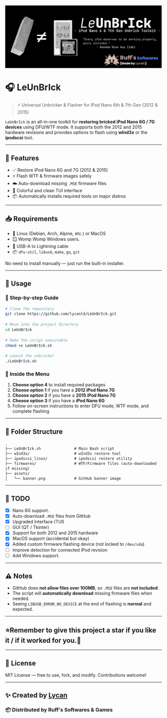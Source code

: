 <p align="center">
  <img src="assets/banner.png" alt="LeUnBrIck Banner" />
</p>

# 🎧 LeUnBrIck

> ⚡ Universal Unbricker & Flasher for iPod Nano 6th & 7th Gen (2012 & 2015)

`LeUnBrIck` is an all-in-one toolkit for **restoring bricked iPod Nano 6G / 7G devices** using DFU/WTF mode. It supports both the 2012 and 2015 hardware revisions and provides options to flash using **wInd3x** or the **ipodscsi** tool.

---

## 🔧 Features

- ✅ Restore iPod Nano 6G and 7G (2012 & 2015)
- ⚡ Flash WTF & firmware images safely
- ☁️ Auto-download missing `.MSE` firmware files
- 🎨 Colorful and clean TUI interface
- 📦 Automatically installs required tools on major distros

---

## 📥 Requirements

- 🐧 Linux (Debian, Arch, Alpine, etc.) or MacOS
- 🪟 Womp Womp Windows users.
- 🔌 USB-A to Lightning cable
- 📦 `dfu-util`, `libusb`, `make`, `go`, `git`

No need to install manually — just run the built-in installer.

---

## 🧪 Usage

### 🔹 Step-by-step Guide

```bash
# Clone the repository
git clone https://github.com/lycanld/LeUnBrIck.git

# Move into the project directory
cd LeUnBrIck

# Make the script executable
chmod +x LeUnBrIck.sh

# Launch the unbricker
./LeUnBrIck.sh
````

### 🧙 Inside the Menu

1. **Choose option 4** to install required packages
2. **Choose option 1** if you have a **2012 iPod Nano 7G**
3. **Choose option 2** if you have a **2015 iPod Nano 7G**
4. **Choose option 3** if you have a **iPod Nano 6G**
5. Follow on-screen instructions to enter DFU mode, WTF mode, and complete flashing

---

## 📁 Folder Structure

```
.
├── LeUnBrIck.sh               # Main Bash script
├── wInd3x/                    # wInd3x restore tool
├── ipodscsi_linux/            # ipodscsi restore utility
├── firmwares/                 # WTF/Firmware files (auto-downloaded if missing)
├── assets/
│   └── banner.png             # GitHub banner image
```

---

## 📌 TODO

* [x] Nano 6G support.
* [x] Auto-download `.MSE` files from GitHub
* [x] Upgraded Interface (TUI)
* [ ] GUI (QT / Tkinter)
* [x] Support for both 2012 and 2015 hardware
* [x] MacOS support (accidental but okay)
* [x] Added custom firmware flashing device (not locked to   `/dev/sda`)
* [ ] Improve detection for connected iPod revision
* [ ] Add Windows support.

---

## ⚠️ Notes

* GitHub does **not allow files over 100MB**, so `.MSE` files are **not included**.
* The script will **automatically download** missing firmware files when needed.
* Seeing `LIBUSB_ERROR_NO_DEVICE` at the end of flashing is **normal** and expected.

---
## ⭐Remember to give this project a star if you like it / if it worked for you.🌟
---
## 📜 License

MIT License — free to use, fork, and modify.
Contributions welcome!

---

## ✨ Created by [Lycan](https://github.com/lycanld)

### 📦 Distributed by **Ruff's Softwares & Games**
